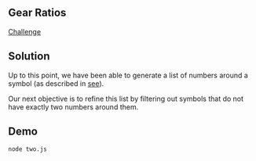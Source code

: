 ## Gear Ratios

[Challenge](https://adventofcode.com/2023/day/3)

## Solution

Up to this point, we have been able to generate a list of numbers around a symbol (as described in [see](../part1/README.md)).

Our next objective is to refine this list by filtering out symbols that do not have exactly two numbers around them.

## Demo

```bash
node two.js
```
